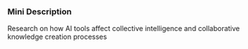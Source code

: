 ### Mini Description

Research on how AI tools affect collective intelligence and collaborative knowledge creation processes
